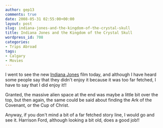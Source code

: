 ```yaml
---
author: gep13
comments: true
date: 2008-05-31 02:55:00+00:00
layout: post
slug: indiana-jones-and-the-kingdom-of-the-crystal-skull
title: Indiana Jones and the Kingdom of the Crystal Skull
wordpress_id: 708
categories:
- Trips Abroad
tags:
- Calgary
- Movies
---
```


I went to see the new [Indiana Jones](http://www.imdb.com/title/tt0367882/) film today, and although I have heard some people say that they didn't enjoy it because it was too far fetched, I have to say that I did enjoy it!!

 

Granted, the massive alien space at the end was maybe a little bit over the top, but then again, the same could be said about finding the Ark of the Covenant, or the Cup of Christ.

 

Anyway, if you don't mind a bit of a far fetched story line, I would go and see it. Harrison Ford, although looking a bit old, does a good job!!
